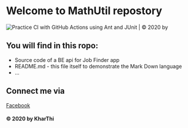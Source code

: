# Welcome to MathUtil repostory
![Practice CI with GitHub Actions using Ant and JUnit | © 2020 by](https://github.com/KharThi/JobFinderBE/workflows/Practice%20CI%20with%20GitHub%20Actions%20using%20Ant%20and%20JUnit%20%7C%20%C2%A9%202020%20by/badge.svg)
## You will find in this ropo:
* Source code of a BE api for Job Finder app
* README.md - this file itself to demonstrate the Mark Down language
* ...

## Connect me via
[Facebook](https://www.facebook.com/khathi.ly.94/)

#### © 2020 by KharThi
